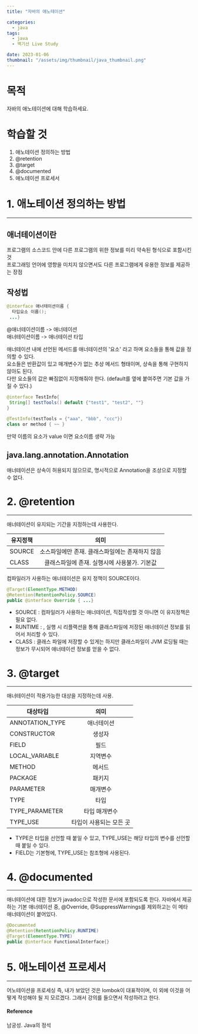 ```yaml
---
title: "자바의 애노테이션"

categories:
  - java
tags:
  - java
  - 백기선 Live Study

date: 2023-01-06
thumbnail: "/assets/img/thumbnail/java_thumbnail.png"
---
```


# 목적

자바의 애노테이션에 대해 학습하세요.


# 학습할 것

1. 애노테이션 정의하는 방법
2. @retention
3. @target
4. @documented
5. 애노테이션 프로세서


# 1. 애노테이션 정의하는 방법
---  

## 애너테이션이란
프로그램의 소스코드 안에 다른 프로그램의 위한 정보를 미리 약속된 형식으로 포함시킨 것  
프로그래밍 언어에 영향을 미치지 않으면서도 다른 프로그램에게 유용한 정보를 제공하는 장점

## 작성법
```java  
@interface 애너테이션이름 {  
  타입요소 이름();  
 ...}  
```  
@애너테이션이름 -> 애너테이션   
애너테이션이름 -> 애너테이션 타입

애너테이션 내에 선언된 메서드를 애너테이션의 '요소' 라고 하며 요소들을 통해 값을 정의할 수 있다.  
요소들은 반환값이 있고 매개변수가 없는 추상 메서드 형태이며, 상속을 통해 구현하지 않아도 된다.  
다만 요소들의 값은 빠짐없이 지정해줘야 한다. (default를 옆에 붙여주면 기본 값을 가질 수 있다.)
```java  
@interface TestInfo{  
 String[] testTools() default {"test1", "test2", ""}  
}  
  
@TestInfo(testTools = {"aaa", "bbb", "ccc"})  
class or method { ~~ } 
```
만약 이름의 요소가 value 이면 요소이름 생략 가능  
  
## java.lang.annotation.Annotation  
애너테이션은 상속이 허용되지 않으므로, 명시적으로 Annotation을 조상으로 지정할 수 없다.  
  
  
# 2. @retention  
---  
  
애너테이션이 유지되는 기간을 지정하는데 사용한다.  
  
| 유지정책 | 의미 |  
|---|:---:|  
| SOURCE | 소스파일에만 존재. 클래스파일에는 존재하지 않음 |  
| CLASS | 클래스파일에 존재. 실행시에 사용불가. 기본값 | | RUNTIME | 클래스파일에 존재. 실행시에 사용가능. |  
  
컴파일러가 사용하는 애너테이션은 유지 정책이 SOURCE이다.  
  
```java  
@Target(ElementType.METHOD)  
@Retention(RetentionPolicy.SOURCE)  
public @interface Override { ...}  
```  
- SOURCE : 컴파일러가 사용하는 애너테이션, 직접작성할 것 아니면 이 유지정책은 필요 없다.
- RUNTIME : , 실행 시 리플랙션을 통해 클래스파일에 저장된 애너테이션 정보를 읽어서 처리할 수 있다.
- CLASS : 클래스 파일에 저장할 수 있게는 하지만 클래스파일이 JVM 로딩될 때는 정보가 무시되어 애너테이션 정보를 얻을 수 없다.



# 3. @target
---  
애너테이션이 적용가능한 대상을 지정하는데 사용.

| 대상타입 | 의미 |  
|---|:---:|  
| ANNOTATION_TYPE | 애너테이션 |  
| CONSTRUCTOR | 생성자 |  
| FIELD | 필드 |  
| LOCAL_VARIABLE | 지역변수 |  
| METHOD | 메서드 |  
| PACKAGE | 패키지 |  
| PARAMETER | 매개변수 |  
| TYPE | 타입 |  
| TYPE_PARAMETER | 타입 매개변수 |  
| TYPE_USE | 타입이 사용되는 모든 곳 |  

- TYPE은 타입을 선언할 때 붙일 수 있고, TYPE_USE는 해당 타입의 변수를 선언할 때 붙일 수 있다.
- FIELD는 기본형에, TYPE_USE는 참조형에 사용된다.


# 4.  @documented
---

애너테이션에 대한 정보가 javadoc으로 작성한 문서에 포함되도록 한다. 자바에서 제공하는 기본 애너테이션 중, @Override, @SuppressWarnings를 제외하고는 이 메타 애너테이션이 붙어있다.

```java
@Documented
@Retention(RetentionPolicy.RUNTIME)
@Target(ElementType.TYPE)
public @interface FunctionalInterface{}

```

# 5. 애노테이션 프로세서
---  

어노테이션을 프로세싱 즉, 내가 보았던 것은 lombok이 대표적이며, 이 외에 이것을 어떻게 작성해야 될 지 모르겠다. 그래서 강의를 들으면서 작성하려고 한다.





#### Reference

남궁성. Java의 정석